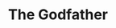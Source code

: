 ---
title: "The Godfather"

year: 1972

director: "Francis Ford Coppola"

summary: "When the son of a mob boss is forced to get involved in the family business he learns that history, identity and loyalty never comes for free."

comment: "Also the best movie ever. A true work of art."

video: "https://media.giphy.com/media/v1.Y2lkPTc5MGI3NjExMjYyMDIweG9yNGtnMW1pMjduY2RlM3JtNnFwNmN6ZDR0OGd5NjVqZSZlcD12MV9pbnRlcm5hbF9naWZfYnlfaWQmY3Q9Zw/3o7bufgPP70ra2ZVi8/giphy.mp4"

image: "https://media.giphy.com/media/3o7bufgPP70ra2ZVi8/giphy.gif"

imdb: "https://www.imdb.com/title/tt0068646/"

quotes:
  - "I believe in America. America has made my fortune. And I raised my daughter in the American fashion."
  - "Look how they massacred my boy!"
---
